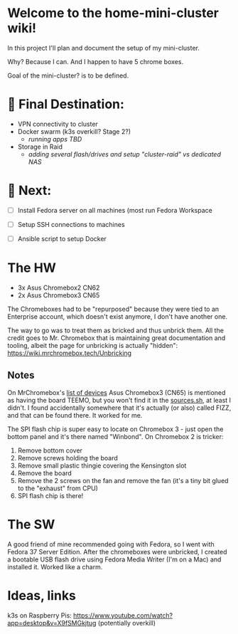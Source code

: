 # Welcome to the home-mini-cluster wiki!

In this project I'll plan and document the setup of my mini-cluster.

Why? Because I can. And I happen to have 5 chrome boxes.

Goal of the mini-cluster? is to be defined.

# 🎯 Final Destination:
- VPN connectivity to cluster
- Docker swarm (k3s overkill? Stage 2?)
  - _running apps TBD_
- Storage in Raid
  - _adding several flash/drives and setup "cluster-raid" vs dedicated NAS_


# 🚧 Next:
- [ ] Install Fedora server on all machines (most run Fedora Workspace
- [ ] Setup SSH connections to machines
- [ ] Ansible script to setup Docker


# The HW

* 3x Asus Chromebox2 CN62
* 2x Asus Chromebox3 CN65

The Chromeboxes had to be "repurposed" because they were tied to an Enterprise account, which doesn't exist anymore, I don't have another one.

The way to go was to treat them as bricked and thus unbrick them. All the credit goes to Mr. Chromebox that is maintaining great documentation and tooling, albeit the page for unbricking is actually "hidden": https://wiki.mrchromebox.tech/Unbricking

## Notes 
On MrChromebox's [list of devices](https://wiki.mrchromebox.tech/Supported_Devices) Asus Chromebox3 (CN65) is mentioned as having the board TEEMO, but you won't find it in the [sources.sh](https://github.com/MrChromebox/scripts/blob/master/sources.sh), at least I didn't. I found accidentally somewhere that it's actually (or also) called FIZZ, and that can be found there. It worked for me.

The SPI flash chip is super easy to locate on Chromebox 3 - just open the bottom panel and it's there named "Winbond". On Chromebox 2 is tricker: 
1. Remove bottom cover
2. Remove screws holding the board
3. Remove small plastic thingie covering the Kensington slot
4. Remove the board
5. Remove the 2 screws on the fan and remove the fan (it's a tiny bit glued to the "exhaust" from CPU)
6. SPI flash chip is there!

# The SW

A good friend of mine recommended going with Fedora, so I went with Fedora 37 Server Edition. After the chromeboxes were unbricked, I created a bootable USB flash drive using Fedora Media Writer (I'm on a Mac) and installed it. Worked like a charm.




# Ideas, links

k3s on Raspberry Pis: https://www.youtube.com/watch?app=desktop&v=X9fSMGkjtug
(potentially overkill)

